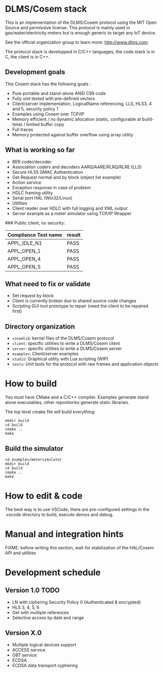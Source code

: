 # DLMS/Cosem stack

This is an implementation of the DLMS/Cosem protocol using the MIT Open Source and permissive license. This protocol is mainly used in gas/water/electricity meters but is enough generic to target any IoT device.

See the official organization group to learn more: http://www.dlms.com.

The protocol stack is developped in C/C++ languages, the code stack is in C, the client is in C++.

## Development goals

This Cosem stack has the following goals :

  * Pure portable and stand-alone ANSI C99 code
  * Fully unit tested with pre-defined vectors
  * Client/server implementation, LogicalName referencing, LLS, HLS3, 4 and 5, security policy 1
  * Examples using Cosem over TCP/IP
  * Memory efficient / no dynamic allocation (static, configurable at build-time) / limited buffer copy
  * Full traces
  * Memory protected against buffer overflow using array utility

## What is working so far

  
  * BER coder/decoder
  * Association coders and decoders AARQ/AARE/RLRQ/RLRE (LLS)
  * Secure HLS5 GMAC Authentication
  * Get Request normal and by block (object list example)
  * Action service
  * Exception response in case of problem
  * HDLC framing utility
  * Serial port HAL (Win32/Linux)
  * Utilities
  * Client reader over HDLC with full logging and XML output
  * Server example as a meter simulator using TCP/IP Wrapper
  
### Public client, no security:

| Compliance Test name | result |
|---|---|
| APPL_IDLE_N1 | PASS |
| APPL_OPEN_1 | PASS |
| APPL_OPEN_4 | PASS |
| APPL_OPEN_5 | PASS |

## What need to fix or validate

  * Set request by block
  * Client is currently broken due to shared source code changes
  * Scripting GUI tool prototype to repair (need the client to be repaired first)

## Directory organization

- `cosemlib`: kernel files of the DLMS/Cosem protocol
- `client`: specific utilities to write a DLMS/Cosem client
- `server`: specific utilities to write a DLMS/Cosem server
- `examples`: Client/server examples
- `studio`: Graphical utility with Lua scripting (WIP)
- `tests`: Unit tests for the protocol with raw frames and application objects

# How to build

You must have CMake and a C/C++ compiler. Examples generate stand alone executables, other repositories generate static libraries.

The top level cmake file will build everything:

```
mkdir build
cd build
cmake ..
make
```

## Build the simulator

```
cd examples/metersimulator
mkdir build
cd build
cmake ..
make
```

# How to edit & code

The best way is to use VSCode, there are pre-configured settings in the .vscode directory to build, execute demos and debug.

# Manual and integration hints

FIXME: before writing this section, wait for stabilization of the HAL/Cosem API and utilities


# Development schedule

## Version 1.0 TODO

  * LN with ciphering Security Policy 0 (Authenticated & encrypted)
  * HLS 3, 4, 5, 6
  * Get with multiple references
  * Selective access by date and range

## Version X.0

  * Multiple logical devices support
  * ACCESS service
  * GBT service
  * ECDSA
  * ECDSA data transport cyphering
